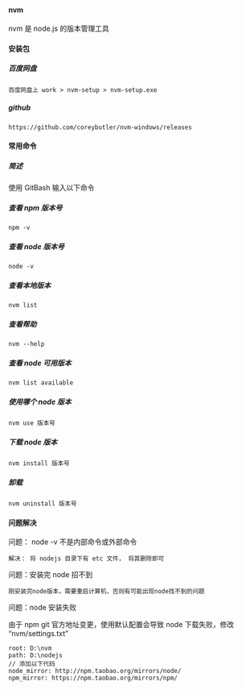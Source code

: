#### nvm

nvm 是 node.js 的版本管理工具

#### 安装包

##### 百度网盘

```
百度网盘上 work > nvm-setup > nvm-setup.exe
```

##### github

```
https://github.com/coreybutler/nvm-windows/releases
```

#### 常用命令

##### 简述

使用 GitBash 输入以下命令

##### 查看 npm 版本号

```
npm -v
```

##### 查看 node 版本号

```
node -v
```

##### 查看本地版本

```
nvm list
```

##### 查看帮助

```
nvm --help
```

##### 查看 node 可用版本

```
nvm list available
```

##### 使用哪个 node 版本

```
nvm use 版本号
```

##### 下载 node 版本

```
nvm install 版本号
```

##### 卸载

```
nvm uninstall 版本号
```

#### 问题解决

问题： node -v 不是内部命令或外部命令

```
解决： 将 nodejs 目录下有 etc 文件， 将其删除即可
```

问题：安装完 node 招不到

```
刚安装完node版本，需要重启计算机，否则有可能出现node找不到的问题
```

问题：node 安装失败

由于 npm git 官方地址变更，使用默认配置会导致 node 下载失败，修改 “nvm/settings.txt”

```
root: D:\nvm
path: D:\nodejs
// 添加以下代码
node_mirror: http://npm.taobao.org/mirrors/node/
npm_mirror: https://npm.taobao.org/mirrors/npm/
```

